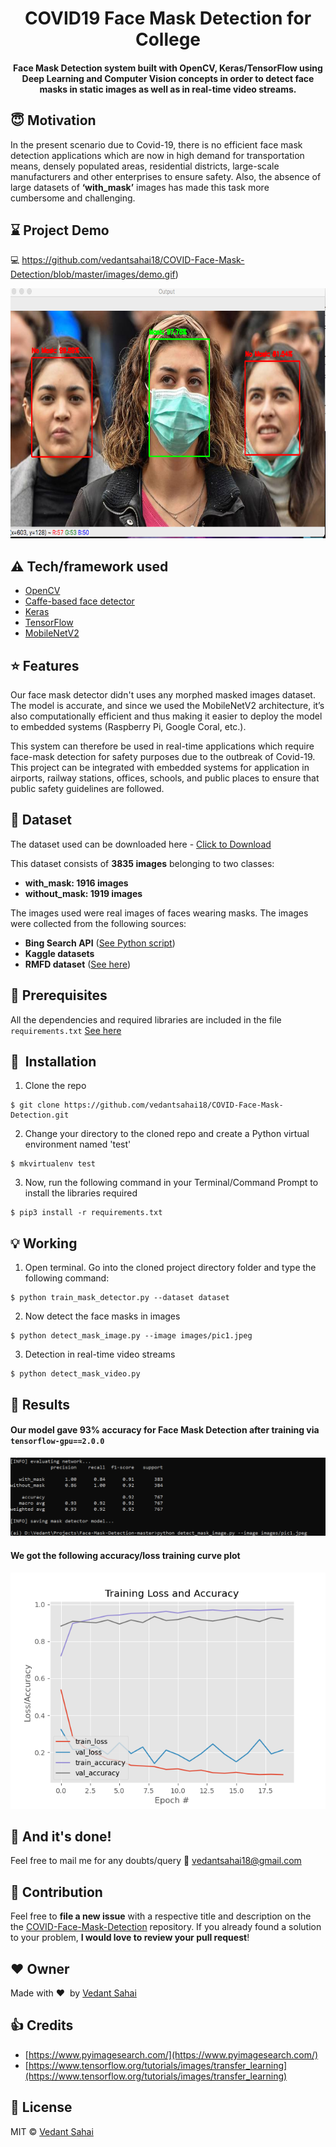 <h1 align="center">COVID19 Face Mask Detection for College</h1>

<div align= "center">
  <h4>Face Mask Detection system built with OpenCV, Keras/TensorFlow using Deep Learning and Computer Vision concepts in order to detect face masks in static images as well as in real-time video streams.</h4>
</div>

## :innocent: Motivation
In the present scenario due to Covid-19, there is no efficient face mask detection applications which are now in high demand for transportation means, densely populated areas, residential districts, large-scale manufacturers and other enterprises to ensure safety. Also, the absence of large datasets of __‘with_mask’__ images has made this task more cumbersome and challenging. 

 
## :hourglass: Project Demo
:computer: https://github.com/vedantsahai18/COVID-Face-Mask-Detection/blob/master/images/demo.gif)

<p align="center"><img src="https://github.com/vedantsahai18/COVID-Face-Mask-Detection/blob/master/images/validation.png" width="700" height="400"></p>


## :warning: Tech/framework used

- [OpenCV](https://opencv.org/)
- [Caffe-based face detector](https://caffe.berkeleyvision.org/)
- [Keras](https://keras.io/)
- [TensorFlow](https://www.tensorflow.org/)
- [MobileNetV2](https://arxiv.org/abs/1801.04381)

## :star: Features
Our face mask detector didn't uses any morphed masked images dataset. The model is accurate, and since we used the MobileNetV2 architecture, it’s also computationally efficient and thus making it easier to deploy the model to embedded systems (Raspberry Pi, Google Coral, etc.).

This system can therefore be used in real-time applications which require face-mask detection for safety purposes due to the outbreak of Covid-19. This project can be integrated with embedded systems for application in airports, railway stations, offices, schools, and public places to ensure that public safety guidelines are followed.

## :file_folder: Dataset
The dataset used can be downloaded here - [Click to Download](https://drive.google.com/drive/folders/1XDte2DL2Mf_hw4NsmGst7QtYoU7sMBVG?usp=sharing)

This dataset consists of __3835 images__ belonging to two classes:
*	__with_mask: 1916 images__
*	__without_mask: 1919 images__

The images used were real images of faces wearing masks. The images were collected from the following sources:

* __Bing Search API__ ([See Python script](https://github.com/vedantsahai18/COVID-Face-Mask-Detection/blob/master/search.py))
* __Kaggle datasets__ 
* __RMFD dataset__ ([See here](https://github.com/X-zhangyang/Real-World-Masked-Face-Dataset))

## :key: Prerequisites

All the dependencies and required libraries are included in the file <code>requirements.txt</code> [See here](https://github.com/vedantsahai18/COVID-Face-Mask-Detection/blob/master/requirements.txt)

## 🚀&nbsp; Installation
1. Clone the repo
```
$ git clone https://github.com/vedantsahai18/COVID-Face-Mask-Detection.git
```

2. Change your directory to the cloned repo and create a Python virtual environment named 'test'
```
$ mkvirtualenv test
```

3. Now, run the following command in your Terminal/Command Prompt to install the libraries required
```
$ pip3 install -r requirements.txt
```

## :bulb: Working

1. Open terminal. Go into the cloned project directory folder and type the following command:
```
$ python train_mask_detector.py --dataset dataset
```

2. Now detect the face masks in images 
```
$ python detect_mask_image.py --image images/pic1.jpeg
```

3. Detection in real-time video streams
```
$ python detect_mask_video.py 
```
## :key: Results

#### Our model gave 93% accuracy for Face Mask Detection after training via <code>tensorflow-gpu==2.0.0</code>

![](https://github.com/vedantsahai18/COVID-Face-Mask-Detection/blob/master/images/evaluate.png)

#### We got the following accuracy/loss training curve plot
![](https://github.com/vedantsahai18/COVID-Face-Mask-Detection/blob/master/images/plot.png)

## :clap: And it's done!
Feel free to mail me for any doubts/query 
:email: vedantsahai18@gmail.com

## :handshake: Contribution
Feel free to **file a new issue** with a respective title and description on the the [COVID-Face-Mask-Detection](https://github.com/vedantsahai18/COVID-Face-Mask-Detection/issues) repository. If you already found a solution to your problem, **I would love to review your pull request**! 

## :heart: Owner
Made with :heart:&nbsp;  by [ Vedant Sahai](https://github.com/vedantsahai18)

## :+1: Credits
* [https://www.pyimagesearch.com/](https://www.pyimagesearch.com/)
* [https://www.tensorflow.org/tutorials/images/transfer_learning](https://www.tensorflow.org/tutorials/images/transfer_learning)

## :eyes: License
MIT © [ Vedant Sahai](https://github.com/vedantsahai18/COVID-Face-Mask-Detection/blob/master/LICENSE)
